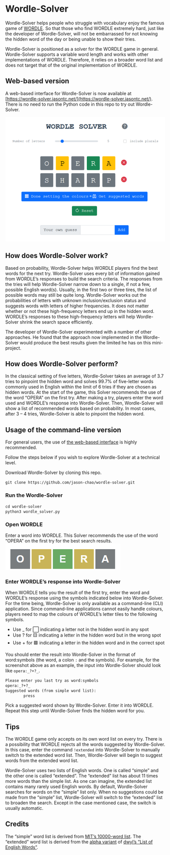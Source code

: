 # Wordle-Solver
Wordle-Solver helps people who struggle with vocabulary enjoy the famous game of [WORDLE](https://www.powerlanguage.co.uk/wordle/).  So that those who find WORDLE extremely hard, just like the developer of Wordle-Solver, will not be embarrassed for not knowing the hidden word of the day or being unable to show their tries.

Wordle-Solver is positioned as a solver for the WORDLE game in general. Wordle-Solver supports a variable word length and works with other implementations of WORDLE. Therefore, it relies on a broader word list and does not target that of the original implementation of WORDLE. 

## Web-based version

A web-based interface for Wordle-Solver is now available at [https://wordle-solver.jasontc.net/](https://wordle-solver.jasontc.net/).  There is no need to run the Python code in this repo to try out Wordle-Solver.

![Screenshot of Wordle-Solver web-based UI](wordle_solver_webui_screenshot.png)

## How does Wordle-Solver work?

Based on probability, Wordle-Solver helps WORDLE players find the best words for the next try.  Wordle-Solver uses every bit of information gained from WORDLE’s responses to build the search criteria.  The responses from the tries will help Wordle-Solver narrow down to a single, if not a few, possible English word(s).
Usually, in the first two or three tires, the list of possible words may still be quite long.  Wordle-Solver works out the probabilities of letters with unknown inclusion/exclusion status and suggests words with letters of higher frequencies.  It does not matter whether or not these high-frequency letters end up in the hidden word.   WORDLE’s responses to these high-frequency letters will help Wordle-Solver shrink the search space efficiently.

The developer of Wordle-Solver experimented with a number of other approaches.  He found that the approach now implemented in the Wordle-Solver would produce the best results given the limited he has on this mini-project.

## How does Wordle-Solver perform?

In the classical setting of five letters, Wordle-Solver takes an average of 3.7 tries to pinpoint the hidden word and solves 99.7% of five-letter words commonly used in English within the limit of 6 tries if they are chosen as hidden words.  At the start of the game, this Solver recommends the use of the word “OPERA” on the first try.  After making a try, players enter the word used and WORDLE’s response into Wordle-Solver.   Then, Wordle-Solver will show a list of recommended words based on probability.  In most cases, after 3 – 4 tries, Wordle-Solver is able to pinpoint the hidden word.  

## Usage of the command-line version

For general users, the use of [the web-based interface](https://wordle-solver.jasontc.net/) is highly recommended.

Follow the steps below if you wish to explore Wordle-Solver at a technical level.

Download Wordle-Solver by cloning this repo. 
```
git clone https://github.com/jason-chao/wordle-solver.git
```

### Run the Wordle-Solver
```
cd wordle-solver
python3 wordle_solver.py
```

### Open WORDLE
Enter a word into WORDLE.  This Solver recommends the use of the word “OPERA” on the first try for the best search results. 
![Sample WORDLE response to OPERA](wordle_response_example.png)

### Enter WORDLE’s response into Wordle-Solver
When WORDLE tells you the result of the first try, enter the word and WORDLE’s response using the symbols indicated below into Wordle-Solver.   For the time being, Wordle-Solver is only available as a command-line (CLI) application.  Since command-line applications cannot easily handle colours, players need to map the colours of WORDLE’s letter tiles to the following symbols.

* Use _ for ⬜ indicating a letter not in the hidden word in any spot
* Use ?  for 🟨 indicating a letter in the hidden word but in the wrong spot
* Use + for 🟩 indicating a letter in the hidden word and in the correct spot

You should enter the result into Wordle-Solver in the format of word:symbols (the word, a colon `:` and the symbols).  For example, for the screenshot above as an example, the input into Wordle-Solver should look like `opera:_?+?_`.

```
Please enter you last try as word:symbols
opera:_?+?_
Suggested words (from simple word list):
        press
```

Pick a suggested word shown by Wordle-Solver.  Enter it into WORDLE.  Repeat this step until Wordle-Solver finds the hidden word for you.

## Tips
The WORDLE game only accepts on its own word list on every try.  There is a possibility that WORDLE rejects all the words suggested by Wordle-Solver.  In this case, enter the command `!extended` into Wordle-Solver to manually switch to the extended word list.  Then, Wordle-Solver will begin to suggest words from the extended word list.

Wordle-Solver uses two lists of English words.  One is called “simple” and the other one is called “extended”.  The “extended” list has about 11 times more words than the simple list.  As one can imagine, the extended list contains many rarely used English words.  By default, Wordle-Solver searches for words on the “simple” list only.  When no suggestions could be made from the “simple” list, Wordle-Solver will switch to the “extended” list to broaden the search.  Except in the case mentioned case, the switch is usually automatic.  

## Credits
The “simple” word list is derived from [MIT’s 10000-word list](https://www.mit.edu/~ecprice/wordlist.10000).  The “extended” word list is derived from the [alpha variant](https://github.com/dwyl/english-words/blob/master/words_alpha.txt) of [dwyl’s “List of English Words”](https://github.com/dwyl/english-words). 
